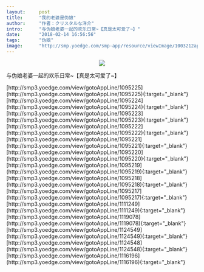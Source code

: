 ```yaml
---
layout:     post
title:      "我的老婆是伪娘"
author:     "作者：クリスタルな洋介"
intro:      "与伪娘老婆一起的欢乐日常~【真是太可爱了~】"
date:       "2018-02-14 16:56:56"
tags:       "伪娘"
image:      "http://smp.yoedge.com/smp-app/resource/viewImage/1003212appline.png"
---
```

<div style="text-align: center">
<p><img src="http://smp.yoedge.com/smp-app/resource/viewImage/1003212appline.png"/></p>
</div>
<p class="post-meta">
<span>与伪娘老婆一起的欢乐日常~【真是太可爱了~】</span>
</p>
[http://smp3.yoedge.com/view/gotoAppLine/1095225](http://smp3.yoedge.com/view/gotoAppLine/1095225){:target="_blank"}
[http://smp3.yoedge.com/view/gotoAppLine/1095224](http://smp3.yoedge.com/view/gotoAppLine/1095224){:target="_blank"}
[http://smp3.yoedge.com/view/gotoAppLine/1095223](http://smp3.yoedge.com/view/gotoAppLine/1095223){:target="_blank"}
[http://smp3.yoedge.com/view/gotoAppLine/1095222](http://smp3.yoedge.com/view/gotoAppLine/1095222){:target="_blank"}
[http://smp3.yoedge.com/view/gotoAppLine/1095221](http://smp3.yoedge.com/view/gotoAppLine/1095221){:target="_blank"}
[http://smp3.yoedge.com/view/gotoAppLine/1095220](http://smp3.yoedge.com/view/gotoAppLine/1095220){:target="_blank"}
[http://smp3.yoedge.com/view/gotoAppLine/1095219](http://smp3.yoedge.com/view/gotoAppLine/1095219){:target="_blank"}
[http://smp3.yoedge.com/view/gotoAppLine/1095218](http://smp3.yoedge.com/view/gotoAppLine/1095218){:target="_blank"}
[http://smp3.yoedge.com/view/gotoAppLine/1095217](http://smp3.yoedge.com/view/gotoAppLine/1095217){:target="_blank"}
[http://smp3.yoedge.com/view/gotoAppLine/1111249](http://smp3.yoedge.com/view/gotoAppLine/1111249){:target="_blank"}
[http://smp3.yoedge.com/view/gotoAppLine/1119078](http://smp3.yoedge.com/view/gotoAppLine/1119078){:target="_blank"}
[http://smp3.yoedge.com/view/gotoAppLine/1124549](http://smp3.yoedge.com/view/gotoAppLine/1124549){:target="_blank"}
[http://smp3.yoedge.com/view/gotoAppLine/1124548](http://smp3.yoedge.com/view/gotoAppLine/1124548){:target="_blank"}
[http://smp3.yoedge.com/view/gotoAppLine/1116196](http://smp3.yoedge.com/view/gotoAppLine/1116196){:target="_blank"}


